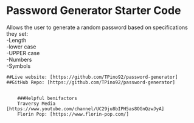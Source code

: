 # Password Generator Starter Code
Allows the user to generate a random password based on specifications they set:  
-Length  
-lower case  
-UPPER case  
-Numbers  
-Symbols  
  
    
    ##Live website: [https://github.com/TPino92/password-generator]
    ##GitHub Repo: [https://github.com/TPino92/password-generator]  
      
        
        ###Helpful benifactors  
        Traversy Media [https://www.youtube.com/channel/UC29ju8bIPH5as8OGnQzwJyA]
        Florin Pop: [https://www.florin-pop.com/]
